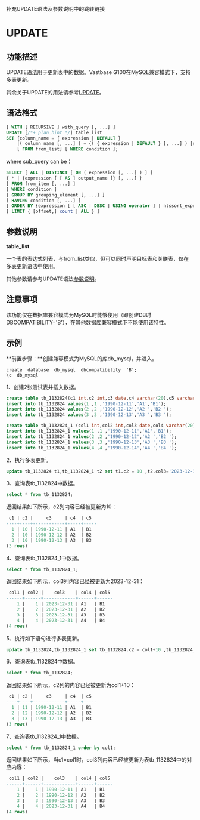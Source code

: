 补充UPDATE语法及参数说明中的跳转链接

# UPDATE

## 功能描述

UPDATE语法用于更新表中的数据。Vastbase G100在MySQL兼容模式下，支持多表更新。

其余关于UPDATE的用法请参考[UPDATE](UPDATE.md)。

## 语法格式

```sql
[ WITH [ RECURSIVE ] with_query [, ...] ]
UPDATE [/*+ plan_hint */] table_list
SET {column_name = { expression | DEFAULT } 
    |( column_name [, ...] ) = {( { expression | DEFAULT } [, ...] ) |sub_query }}[, ...]
    [ FROM from_list] [ WHERE condition ];
```

where sub_query can be：

```sql
SELECT [ ALL | DISTINCT [ ON ( expression [, ...] ) ] ]
{ * | {expression [ [ AS ] output_name ]} [, ...] }
[ FROM from_item [, ...] ]
[ WHERE condition ]
[ GROUP BY grouping_element [, ...] ]
[ HAVING condition [, ...] ]
[ ORDER BY {expression [ [ ASC | DESC | USING operator ] | nlssort_expression_clause ] [ NULLS { FIRST | LAST } ]} [, ...] ]
[ LIMIT { [offset,] count | ALL } ]
```

## 参数说明

**table_list**

一个表的表达式列表，与from_list类似，但可以同时声明目标表和关联表，仅在多表更新语法中使用。

其他参数请参考UPDATE语法[参数说明](UPDATE.md#canshushuoming)。

## 注意事项

该功能仅在数据库兼容模式为MySQL时能够使用（即创建DB时DBCOMPATIBILITY='B'），在其他数据库兼容模式下不能使用该特性。

## 示例

**前置步骤：**创建兼容模式为MySQL的库db_mysql，并进入。

```
create  database  db_mysql  dbcompatibility  'B';
\c  db_mysql
```

1、创建2张测试表并插入数据。

```sql
create table tb_1132824(c1 int,c2 int,c3 date,c4 varchar(20),c5 varchar(20));
insert into tb_1132824 values(1 ,1 ,'1990-12-11','A1','B1');
insert into tb_1132824 values(2 ,2 ,'1990-12-12','A2 ','B2 ');
insert into tb_1132824 values(3 ,3 ,'1990-12-13','A3 ','B3 ');

create table tb_1132824_1 (col1 int,col2 int,col3 date,col4 varchar(20),col5 varchar(20));
insert into tb_1132824_1 values(1 ,1 ,'1990-12-11','A1','B1');
insert into tb_1132824_1 values(2 ,2 ,'1990-12-12','A2 ','B2 ');
insert into tb_1132824_1 values(3 ,3 ,'1990-12-13','A3 ','B3 ');
insert into tb_1132824_1 values(4 ,4 ,'1990-12-14','A4 ','B4 ');
```

2、执行多表更新。

```sql
update tb_1132824 t1,tb_1132824_1 t2 set t1.c2 = 10 ,t2.col3='2023-12-31';
```

3、查询表tb_1132824中数据。

```sql
select * from tb_1132824;
```

返回结果如下所示，c2列内容已经被更新为10：

```sql
 c1 | c2 |     c3     | c4  | c5
----+----+------------+-----+-----
  1 | 10 | 1990-12-11 | A1  | B1
  2 | 10 | 1990-12-12 | A2  | B2
  3 | 10 | 1990-12-13 | A3  | B3
(3 rows)
```
4、查询表tb_1132824_1中数据。

```sql
select * from tb_1132824_1;
```

返回结果如下所示，col3列内容已经被更新为2023-12-31：

```sql
 col1 | col2 |    col3    | col4 | col5
------+------+------------+------+------
    1 |    1 | 2023-12-31 | A1   | B1
    2 |    2 | 2023-12-31 | A2   | B2
    3 |    3 | 2023-12-31 | A3   | B3
    4 |    4 | 2023-12-31 | A4   | B4
(4 rows)
```
5、执行如下语句进行多表更新。

```sql
update tb_1132824,tb_1132824_1 set tb_1132824.c2 = col1+10 ,tb_1132824_1.col3=c3 where c1=col1;
```

6、查询表tb_1132824中数据。

```sql
select * from tb_1132824;
```

返回结果如下所示，c2列的内容已经被更新为col1+10：

```sql
 c1 | c2 |     c3     | c4  | c5
----+----+------------+-----+-----
  1 | 11 | 1990-12-11 | A1  | B1
  2 | 12 | 1990-12-12 | A2  | B2
  3 | 13 | 1990-12-13 | A3  | B3
(3 rows)
```

7、查询表tb_1132824_1中数据。

```sql
select * from tb_1132824_1 order by col1;
```

返回结果如下所示，当c1=col1时，col3列内容已经被更新为表tb_1132824中的对应内容：

```sql
 col1 | col2 |    col3    | col4 | col5
------+------+------------+------+------
    1 |    1 | 1990-12-11 | A1   | B1
    2 |    2 | 1990-12-12 | A2   | B2
    3 |    3 | 1990-12-13 | A3   | B3
    4 |    4 | 2023-12-31 | A4   | B4
(4 rows)
```

